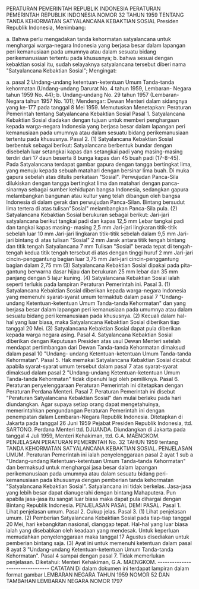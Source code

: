  PERATURAN PEMERINTAH REPUBLIK INDONESIA PERATURAN PEMERINTAH REPUBLIK INDONESIA NOMOR 32 TAHUN 1959 TENTANG TANDA KEHORMATAN SATYALANCANA KEBAKTIAN SOSIAL Presiden Republik Indonesia,
Menimbang:

a. Bahwa perlu mengadakan tanda kehormatan satyalancana untuk menghargai warga-negara Indonesia yang berjasa besar dalam lapangan peri kemanusiaan pada umumnya atau dalam sesuatu bidang perikemanusiaan tertentu pada khususnya;
b. bahwa sesuai dengan kebaktian sosial itu, sudah selayaknya satyalancana tersebut diberi nama "Satyalancana Kebaktian Sosial";
Mengingat:

a. pasal 2 Undang-undang ketentuan-ketentuan Umum Tanda-tanda kehormatan (Undang-undang Darurat No. 4 tahun 1959, Lembaran- Negara tahun 1959 No. 44);
b. Undang-undang No. 29 tahun 1957 (Lembaran-Negara tahun 1957 No. 101); Mendengar: Dewan Menteri dalam sidangnya yang ke-177 pada tanggal 8 Mei 1959. Memutuskan Menetapkan: Peraturan Pemerintah tentang Satyalancana Kebaktian Sosial Pasal 1. Satyalancana Kebaktian Sosial diadakan dengan tujuan untuk memberi penghargaan kepada warga-negara Indonesia yang berjasa besar dalam lapangan peri kemanusiaan pada umumnya atau dalam sesuatu bidang perikemanusiaan tertentu pada khususnya. Pasal 2.
(1) Satyalancana Kebaktian Sosial berbentuk sebagai berikut: Satyalancana berbentuk bundar dengan disebelah luar setangkai kapas dan setangkai padi yang masing-masing terdiri dari 17 daun beserta 8 bunga kapas dan 45 buah padi (17-8-45). Pada Satyalancana terdapat gambar gapura dengan tangga bertingkat lima, yang menuju kepada sebuah matahari dengan bersinar lima buah. Di muka gapura sebelah atas ditulis perkataan "Sosial". Perwujudan Panca-Sila dilukiskan dengan tangga bertingkat lima dan matahari dengan panca-sinarnya sebagai sumber kehidupan bangsa Indonesia, sedangkan gapura melambangkan bangunan atau kultur yang telah dibangun oleh bangsa Indonesia di dalam gerak dan perwujudan Panca-Silan. Bintang bersudut lima tertera di atas tulisan"Sosial" melambangkan Panca-Sila pula.
(2) Satyalancana Kebaktian Sosial berukuran sebagai berikut: Jari-jari satyalancana berikut tangkai padi dan kapas 12,5 mm Lebar tangkai padi dan tangkai kapas masing- masing 2,5 mm Jari-jari lingkaran titik-titik sebelah luar 10 mm Jari-jari lingkaran titik-titik sebelah dalam 9,5 mm Jari-jari bintang di atas tulisan "Sosial" 2 mm Jarak antara titik tengah bintang dan titik tengah Satyalancana 7 mm Tulisan "Sosial" berada tepat di tengah-tengah kedua titik tengah tersebut di atas dengan tinggi huruf 2 mm Jari-jari cincin-penggantung bagian luar 3,75 mm Jari-jari cincin-penggantung bagian dalam 2,75 mm (3) Satyalancana Kebaktian Sosial dipakai pada pita-gantung berwarna dasar hijau dan berukuran 25 mm lebar dan 35 mm panjang dengan 5 lajur kuning.
(4) Satyalancana Kebaktian Sosial ialah seperti terlukis pada lampiran Peraturan Pemerintah ini. Pasal 3.
(1) Satyalancana Kebaktian Sosial diberikan kepada warga-negara Indonesia yang memenuhi syarat-syarat umum termaktub dalam pasal 7 "Undang-undang Ketentuan-ketentuan Umum Tanda-tanda Kehormatan" dan yang berjasa besar dalam lapangan peri kemanusiaan pada umumnya atau dalam sesuatu bidang peri kemanusiaan pada khususnya.
(2) Kecuali dalam hal-hal yang luar biasa, maka Satyalancana Kebaktian Sosial diberikan tiap tanggal 20 Mei.
(3) Satyalancana Kebaktian Sosial dapat pula diberikan kepada warga negara asing. Pasal 4. Satyalancana Kebaktian Sosial diberikan dengan Keputusan Presiden atas usul Dewan Menteri setelah mendapat pertimbangan dari Dewan Tanda-tanda Kehormatan dimaksud dalam pasal 10 "Undang- undang Ketentuan-ketentuan Umum Tanda-tanda Kehormatan". Pasal 5. Hak memakai Satyalancana Kebaktian Sosial dicabut apabila syarat-syarat umum tersebut dalam pasal 7 atas syarat-syarat dimaksud dalam pasal 2 "Undang-undang Ketentuan-ketentuan Umum Tanda-tanda Kehormatan" tidak dipenuhi lagi oleh pemiliknya. Pasal 6. Peraturan penyelenggaraan Peraturan Pemerintah ini ditetapkan dengan Peraturan Perdana Menteri. Pasal 7. Peraturan Pemerintah ini disebut "Peraturan Satyalancana Kebaktian Sosial" dan mulai berlaku pada hari diundangkan. Agar supaya setiap orang dapat mengetahuinya, memerintahkan pengundangan Peraturan Pemerintah ini dengan penempatan dalam Lembaran-Negara Republik Indonesia. Ditetapkan di Jakarta pada tanggal 26 Juni 1959 Pejabat Presiden Republik Indonesia, ttd. SARTONO. Perdana Menteri ttd. DJUANDA. Diundangkan di Jakarta pada tanggal 4 Juli 1959, Menteri Kehakiman, ttd. G.A. MAENGKOM. PENJELASAN PERATURAN PEMERINTAH No. 32 TAHUN 1959 tentang TANDA KEHORMATAN SATYALANCANA KEBAKTIAN SOSIAL. PENJELASAN UMUM. Peraturan Pemerintah ini ialah penyelenggaraan pasal 2 ayat 1 sub a "Undang-undang Ketentuan-ketentuan Umum Tanda-tanda Kehormatan" dan bermaksud untuk menghargai jasa besar dalam lapangan perikemanusiaan pada umumnya atau dalam sesuatu bidang peri-kemanusiaan pada khususnya dengan pemberian tanda kehormatan "Satyalancana Kebaktian Sosial". Satyalancana ini tidak berkelas. Jasa-jasa yang lebih besar dapat dianugerahi dengan bintang Mahaputera. Pun apabila jasa-jasa itu sangat luar biasa maka dapat pula dihargai dengan Bintang Republik Indonesia. PENJELASAN PASAL DEMI PASAL. Pasal 1. Lihat penjelasan umum. Pasal 2. Cukup jelas. Pasal 3.
(1) Lihat penjelasan umum. (2) Pemberian Satyalancana Kebaktian Sosial pada tiap-tiap tanggal 20 Mei, hari kebangkitan nasional, dianggap tepat. Hal-hal yang luar biasa ialah yang disebabkan oleh keadaan yang mendesak. Untuk keperluan memudahkan penyelenggaraan maka tanggal 17 Agustus disediakan untuk pemberian bintang saja.
(3) Ayat ini untuk memenuhi ketentuan dalam pasal 8 ayat 3 "Undang-undang Ketentuan-ketentuan Umum Tanda-tanda Kehormatan". Pasal 4 sampai dengan pasal 7. Tidak memerlukan penjelasan. Diketahui: Menteri Kehakiman, G.A. MAENGKOM. -------------------------------- CATATAN Di dalam dokumen ini terdapat lampiran dalam format gambar LEMBARAN NEGARA TAHUN 1959 NOMOR 52 DAN TAMBAHAN LEMBARAN NEGARA NOMOR 1797